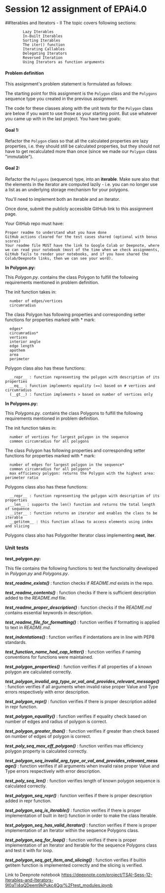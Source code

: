 # Session 12 assignment of EPAi4.0

##Iterables and Iterators - II 
The topic covers following sections:

            Lazy Iterables
            In-Built Iterables
            Sorting Iterables
            The iter() function
            Iterating Callables
            Delegating Iterators
            Reversed Iteration
            Using Iterators as function arguments



#### Problem definition

This assignment's problem statement is formulated as follows:



The starting point for this assignment is the `Polygon` class and the `Polygons` sequence type you created in the previous assignment.

The code for these classes along with the unit tests for the `Polygon` class are below if you want to use those as your starting point. But use whatever you came up with in the last project.
You have two goals:

#### Goal 1:

Refactor the `Polygon` class so that all the calculated properties are lazy properties, i.e. they should still be calculated properties, but they should not have to get recalculated more than once (since we made our `Polygon` class "immutable").

 

#### Goal 2:

Refactor the `Polygons` (sequence) type, into an **iterable**. Make sure also that the elements in the iterator are computed lazily - i.e. you can no longer use a list as an underlying storage mechanism for your polygons.

You'll need to implement both an iterable and an iterator.

 

Once done, submit the publicly accessible GitHub link to this assignment page.

Your GitHub repo must have:

    Proper readme to understand what you have done 
    GitHub actions cleared for the test cases shared (optional with bonus scores)
    Your readme file MUST have the link to Google Colab or Deepnote, where we can read your notebook (most of the time when we check assignments, GitHub fails to render your notebooks, and if you have shared the Colab/Deepnote links, then we can see your word). 





**In Polygon.py:**

This _Polygon.py_. contains the class Polygon to fulfill the following requirements mentioned in problem definition.

The init function takes in:

      number of edges/vertices
      circumradius

The class Polygon has following properties and corresponding setter functions for properties marked with * mark:

      edges*
      circumradius*
      vertices
      interior angle
      edge length
      apothem
      area
      perimeter
        
Polygon class also has these functions:
      
      __repr__ : function representing the polygon with description of its properties
      __eq__ : function implements equality (==) based on # vertices and circumradius
      (__gt__) : function implements > based on number of vertices only 



**In Polygons.py:**

This _Polygons.py_. contains the class Polygons to fulfill the following requirements mentioned in problem definition.

The init function takes in:

      number of vertices for largest polygon in the sequence
      common circumradius for all polygons
        

The class Polygon has following properties and corresponding setter functions for properties marked with * mark:

      number of edges for largest polygon in the sequence*
      common circumradius for all polygons*
      max efficiency polygon: returns the Polygon with the highest area: perimeter ratio
        
Polygons class also has these functions:
      
      __repr__ : function representing the polygon with description of its properties
      __len__ : supports the len() function and returns the total length of sequence
      __iter__ : function returns an iterator and enables the class to be iterable
      __getitem__ : this function allows to access elements using index and slicing 

Polygons class also has PolygonIter Iterator class implementing __next__, __iter__.


### **Unit tests**
**test_polygon.py:**


This file contains the following functions to test the functionality developed in _Polygon.py_ and _Polygons.py_.

_**test_readme_exists()**_ : function checks if _README.md_ exists in the repo.

_**test_readme_contents()**_ : function checks if there is sufficient description added to the _README.md_ file.

_**test_readme_proper_description()**_ : function checks if the _README.md_ contains essential keywords in description.

_**test_readme_file_for_formatting()**_ : function verifies if formatting is applied to text in _README.md_.

_**test_indentations()**_ : function verifies if indentations are in line with PEP8 standards.

_**test_function_name_had_cap_letter()**_ : function verifies if naming conventions for functions were maintained.

_**test_polygon_properties()**_ : function verifies if all properties of a known polygon are calculated correctly.

_**test_polygon_invalid_arg_type_or_val_and_provides_relevant_message()**_ : function verifies if all arguments when 
invalid raise proper Value and Type errors respectively with error description.

_**test_polygon_repr()**_ : function verifies if there is proper description added in repr function.

_**test_polygon_equality()**_ : function verifies if equality check based on number of edges and radius of polygon is correct.

_**test_polygon_greater_than()**_ : function verifies if greater than check based on number of edges of polygon is correct.

_**test_poly_seq_max_eff_polygon()**_ : function verifies max efficiency polygon property is calculated correctly.

_**test_polygon_seq_invalid_arg_type_or_val_and_provides_relevant_message()**_ : function verifies if all arguments when 
invalid raise proper Value and Type errors respectively with error description.

_**test_poly_seq_len()**_ : function verifies length of known polygon sequence is calculated correctly.

_**test_polygon_seq_repr()**_ : function verifies if there is proper description added in repr function.

_**test_polygon_seq_is_iterable()**_ : function verifies if there is proper implementation of built in iter() function 
in order to make the class Iterable.

_**test_polygon_seq_has_valid_iterator()**_ : function verifies if there is proper implementation of an Iterator within
the sequence Polygons class.

_**test_polygon_seq_for_loop()**_ : function verifies if there is proper implementation of an Iterator and Iterable for 
the sequence Polygons class and test it with for loop.

_**test_polygon_seq_get_item_and_slicing()**_ : function verifies if builtin getitem function is implemented correctly 
and the slicing is verified.


Link to Deepnote notebook 
https://deepnote.com/project/TSAI-Sess-12-Iterables-and-Iterators-9l0aTI4qQDeem9kPukc4Qg/%2Ftest_modules.ipynb




